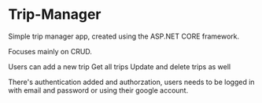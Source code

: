 # <h1>Trip-Manager</h1>

Simple trip manager app, created using the ASP.NET CORE framework. 

Focuses mainly on CRUD. 

Users can add a new trip 
Get all trips 
Update and delete trips as well 


There's authentication added and authorzation, users needs to be logged in with email and password or using their google account. 
